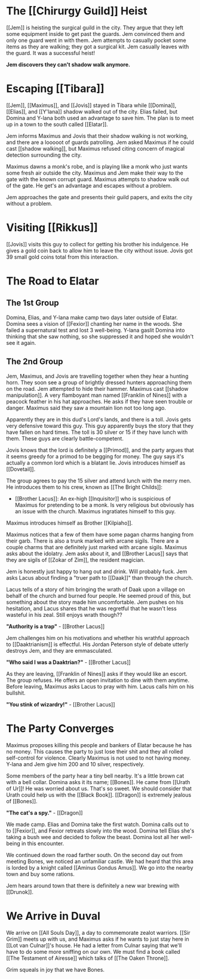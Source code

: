# The [[Chirurgy Guild]] Heist
[[Jem]] is heisting the surgical guild in the city. They argue that they left some equipment inside to get past the guards. Jem convinced them and only one guard went in with them.  Jem attempts to casually pocket some items as they are walking; they got a surgical kit. Jem casually leaves with the guard. It was a successful heist!

**Jem discovers they can't shadow walk anymore.**
# Escaping [[Tibara]]
[[Jem]], [[Maximus]], and [[Jovis]] stayed in Tibara while [[Domina]], [[Elias]], and [[Y'lana]] shadow walked out of the city. Elias failed, but Domina and Y-lana both used an advantage to save him. The plan is to meet up in a town to the south called [[Elatar]].

Jem informs Maximus and Jovis that their shadow walking is not working, and there are a looooot of guards patrolling. Jem asked Maximus if he could cast [[shadow walking]], but Maximus refused citing concern of magical detection surrounding the city.

Maximus dawns a monk's robe, and is playing like a monk who just wants some fresh air outside the city. Maximus and Jem make their way to the gate with the known corrupt guard. Maximus attempts to shadow walk out of the gate. He get's an advantage and escapes without a problem.

Jem approaches the gate and presents their guild papers, and exits the city without a problem.
# Visiting [[Rikkus]]
[[Jovis]] visits this guy to collect for getting his brother his indulgence. He gives a gold coin back to allow him to leave the city without issue. Jovis got 39 small gold coins total from this interaction.
# The Road to Elatar
## The 1st Group
Domina, Elias, and Y-lana make camp two days later outside of Elatar. Domina sees a vision of [[Fexior]] chanting her name in the woods.  She failed a supernatural test and lost 3 well-being. Y-lana gaslit Domina into thinking that she saw nothing, so she suppressed it and hoped she wouldn't see it again.
## The 2nd Group
Jem, Maximus, and Jovis are travelling together when they hear a hunting horn. They soon see a group of brightly dressed hunters approaching them on the road. Jem attempted to hide their hammer. Maximus cast [[shadow manipulation]]. A very flamboyant man named [[Franklin of Nines]] with a peacock feather in his hat approaches. He asks if they have seen trouble or danger. Maximus said they saw a mountain lion not too long ago. 

Apparently they are in this dud's Lord's lands, and there is a toll. Jovis gets very defensive toward this guy. This guy apparently buys the story that they have fallen on hard times. The toll is 30 silver or 15 if they have lunch with them. These guys are clearly battle-competent. 

Jovis knows that the lord is definitely a [[Primod]], and the party argues that it seems greedy for a primod to be begging for money. The guy says it's actually a common lord which is a blatant lie. Jovis introduces himself as [[Dovetail]].

The group agrees to pay the 15 silver and attend lunch with the merry men. He introduces them to his crew, known as [[The Bright Childs]]:
- [[Brother Lacus]]: An ex-high [[Inquisitor]] who is suspicious of Maximus for pretending to be a monk. Is very religious but obviously has an issue with the church. Maximus ingratiates himself to this guy. 

Maximus introduces himself as Brother [[Kilpiaho]]. 

Maximus notices that a few of them have some pagan charms hanging from their garb. There is also a trunk marked with arcane sigils. There are a couple charms that are definitely just marked with arcane sigils. Maximus asks about the idolatry. Jem asks about it, and [[Brother Lacus]] says that they are sigils of [[Zokar of Zim]], the resident magician.

Jem is honestly just happy to hang out and drink. Will probably fuck. Jem asks Lacus about finding a "truer path to [[Daak]]" than through the church.

Lacus tells of a story of him bringing the wrath of Daak upon a village on behalf of the church and burned four people. He seemed proud of this, but something about the story made him uncomfortable. Jem pushes on his hesitation, and Lacus shares that he was regretful that he wasn't less wasteful in his zeal. Still enjoys wrath though??

**"Authority is a trap"** - [[Brother Lacus]]

Jem challenges him on his motivations and whether his wrathful approach to [[Daaktrianism]] is effectful. His Jordan Peterson style of debate utterly destroys Jem, and they are emmasculated.

**"Who said I was a Daaktrian?"** - [[Brother Lacus]]

As they are leaving, [[Franklin of Nines]] asks if they would like an escort. The group refuses. He offers an open invitation to dine with them anytime. Before leaving, Maximus asks Lacus to pray with him. Lacus calls him on his bullshit. 

**"You stink of wizardry!"** - [[Brother Lacus]]
# The Party Converges
Maximus proposes killing this people and bankers of Elatar because he has no money. This causes the party to just lose their shit and they all rolled self-control for violence. Clearly Maximus is not used to not having money. Y-lana and Jem give him 200 and 10 silver, respectively.

Some members of the party hear a tiny bell nearby. It's a little brown cat with a bell collar. Domina asks it its name; [[Bones]]. He came from [[Urath of Ur]]! He was worried about us. That's so sweet. We should consider that Urath could help us with the [[Black Book]]. [[Dragon]] is extremely jealous of [[Bones]].

**"The cat's a spy."** - [[Dragon]]

We made camp. Elias and Domina take the first watch. Domina calls out to to [[Fexior]], and Fexior retreats slowly into the wood. Domina tell Elias she's taking a bush wee and decided to follow the beast. Domina lost all her well-being in this encounter.  

We continued down the road farther south. On the second day out from meeting Bones, we noticed an unfamiliar castle. We had heard that this area is lorded by a knight called [[Aminus Gondus Amus]]. We go into the nearby town and buy some rations.

Jem hears around town that there is definitely a new war brewing with [[Drunok]].

# We Arrive in Duval

We arrive on [[All Souls Day]], a day to commemorate zealot warriors. [[Sir Grim]] meets up with us, and Maximus asks if he wants to just stay here in [[Lot van Culnar]]'s house. He had a letter from Culnar saying that we'll have to do some more sniffing on our own. We must find a book called [[The Testament of Airesse]] which talks of [[The Oaken Throne]].

Grim squeals in joy that we have Bones.



